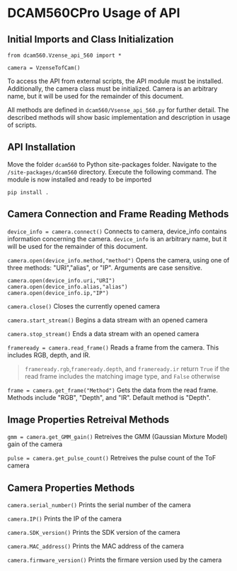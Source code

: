 # DCAM560CPro Usage of API

## Initial Imports and Class Initialization
```
from dcam560.Vzense_api_560 import *

camera = VzenseTofCam()
```

To access the API from external scripts, the API module must be installed. Additionally, the camera class must be initialized. Camera is an arbitrary name, but it will be used for the remainder of this document.

All methods are defined in `dcam560/Vsense_api_560.py` for further detail. The described methods will show basic implementation and description in usage of scripts.

## API Installation
Move the folder `dcam560` to Python site-packages folder. Navigate to the `/site-packages/dcam560` directory. Execute the following command. The module is now installed and ready to be imported
```
pip install .
```

## Camera Connection and Frame Reading Methods

`device_info = camera.connect()` Connects to camera, device_info contains information concerning the camera. `device_info` is an arbitrary name, but it will be used for the remainder of this document.

`camera.open(device_info.method,"method")` Opens the camera, using one of three methods: "URI","alias", or "IP". Arguments are case sensitive.
```
camera.open(device_info.uri,"URI")
camera.open(device_info.alias,"alias")
camera.open(device_info.ip,"IP")
```
`camera.close()` Closes the currently opened camera

`camera.start_stream()` Begins a data stream with an opened camera

`camera.stop_stream()` Ends a data stream with an opened camera

`frameready = camera.read_frame()` Reads a frame from the camera. This includes RGB, depth, and IR.
>`frameready.rgb`,`frameready.depth`, and `frameready.ir` return `True` if the read frame includes the matching image type, and `False` otherwise

`frame = camera.get_frame("Method")` Gets the data from the read frame. Methods include "RGB", "Depth", and "IR". Default method is "Depth". 

## Image Properties Retreival Methods

`gmm = camera.get_GMM_gain()` Retreives the GMM (Gaussian Mixture Model) gain of the camera

`pulse = camera.get_pulse_count()` Retreives the pulse count of the ToF camera 
## Camera Properties Methods

`camera.serial_number()` Prints the serial number of the camera

`camera.IP()` Prints the IP of the camera

`camera.SDK_version()` Prints the SDK version of the camera

`camera.MAC_address()` Prints the MAC address of the camera

`camera.firmware_version()` Prints the firmare version used by the camera